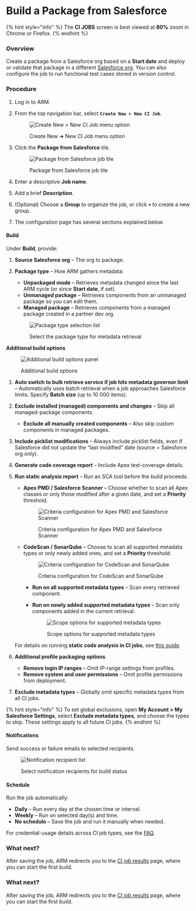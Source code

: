 # Build a Package from Salesforce

{% hint style="info" %}
The **CI JOBS** screen is best viewed at **80%** zoom in Chrome or Firefox.
{% endhint %}

### Overview <a href="#overview" id="overview"></a>

Create a package from a Salesforce org based on a **Start date** and deploy or validate that package in a different [Salesforce org](broken-reference). You can also configure the job to run functional test cases stored in version control.

### Procedure <a href="#procedure" id="procedure"></a>

1. Log in to ARM.
2.  From the top navigation bar, select **`Create New > New CI Job`**.

    <figure><img src="../../../../../.gitbook/assets/image (1208).png" alt="Create New > New CI Job menu option"><figcaption><p>Create New ➜ New CI Job menu option</p></figcaption></figure>
3.  Click the **Package from Salesforce** tile.

    <figure><img src="../../../../../.gitbook/assets/image (1209).png" alt="Package from Salesforce job tile"><figcaption><p>Package from Salesforce job tile</p></figcaption></figure>
4. Enter a descriptive **Job name**.
5. Add a brief **Description**.
6. (Optional) Choose a **Group** to organize the job, or click **`+`** to create a new group.
7. The configuration page has several sections explained below.

#### Build <a href="#build" id="build"></a>

Under **Build**, provide:

1. **Source Salesforce org** – The org to package.
2.  **Package type** – How ARM gathers metadata:

    * **Unpackaged mode** – Retrieves metadata changed since the last ARM cycle (or since **Start date**, if set).
    * **Unmanaged package** – Retrieves components from an unmanaged package so you can edit them.
    * **Managed package** – Retrieves components from a managed package created in a partner dev org.

    <figure><img src="../../../../../.gitbook/assets/image (1210).png" alt="Package type selection list"><figcaption><p>Select the package type for metadata retrieval</p></figcaption></figure>

**Additional build options**

<figure><img src="../../../../../.gitbook/assets/image (1211).png" alt="Additional build options panel"><figcaption><p>Additional build options</p></figcaption></figure>

1. **Auto switch to bulk retrieve service if job hits metadata governor limit** – Automatically uses batch retrieval when a job approaches Salesforce limits. Specify **Batch size** (up to 10 000 items).
2. **Exclude installed (managed) components and changes** – Skip all managed-package components.
   * **Exclude all manually created components** – Also skip custom components in managed packages.
3. **Include picklist modifications** – Always include picklist fields, even if Salesforce did not update the “last modified” date (source = Salesforce org only).
4. **Generate code coverage report** – Include Apex test-coverage details.
5.  **Run static analysis report** – Run an SCA tool before the build proceeds.

    *   **Apex PMD / Salesforce Scanner** – Choose whether to scan all Apex classes or only those modified after a given date, and set a **Priority** threshold.

        <figure><img src="../../../../../.gitbook/assets/image (1212).png" alt="Criteria configuration for Apex PMD and Salesforce Scanner"><figcaption><p>Criteria configuration for Apex PMD and Salesforce Scanner</p></figcaption></figure>
    *   **CodeScan / SonarQube** – Choose to scan all supported metadata types or only newly added ones, and set a **Priority** threshold.

        <figure><img src="../../../../../.gitbook/assets/image (1213).png" alt="Criteria configuration for CodeScan and SonarQube"><figcaption><p>Criteria configuration for CodeScan and SonarQube</p></figcaption></figure>

        * **Run on all supported metadata types** – Scan every retrieved component.
        *   **Run on newly added supported metadata types** – Scan only components added in the current retrieval.

            <figure><img src="../../../../../.gitbook/assets/image (1214).png" alt="Scope options for supported metadata types"><figcaption><p>Scope options for supported metadata types</p></figcaption></figure>

    For details on running **static code analysis in CI jobs**, see [this guide](../../../../arm/arm-administration/registration/static-code-analysis-in-ci-cd.md).
6. **Additional profile packaging options**
   * **Remove login IP ranges** – Omit IP-range settings from profiles.
   * **Remove system and user permissions** – Omit profile permissions from deployment.
7. **Exclude metadata types** – Globally omit specific metadata types from all CI jobs.

{% hint style="info" %}
To set global exclusions, open **My Account > My Salesforce Settings**, select **Exclude metadata types**, and choose the types to skip. These settings apply to all future CI jobs.
{% endhint %}

#### Notifications <a href="#notifications" id="notifications"></a>

Send success or failure emails to selected recipients.

<figure><img src="../../../../../.gitbook/assets/image (1215).png" alt="Notification recipient list"><figcaption><p>Select notification recipients for build status</p></figcaption></figure>

#### Schedule <a href="#schedule" id="schedule"></a>

Run the job automatically:

* **Daily** – Run every day at the chosen time or interval.
* **Weekly** – Run on selected day(s) and time.
* **No schedule** – Save the job and run it manually when needed.

For credential-usage details across CI job types, see the [FAQ](../../../../arm/troubleshoot/arm-faqs/ci-jobs.md).

### What next? <a href="#what-next" id="what-next"></a>

After saving the job, ARM redirects you to the [CI job results](../../../../arm/arm-features/automation-and-ci/ci-job-history.md) page, where you can start the first build.

### What next? <a href="#what-next" id="what-next"></a>

After saving the job, ARM redirects you to the [CI job results](../../../../arm/arm-features/automation-and-ci/ci-job-history.md) page, where you can start the first build.
